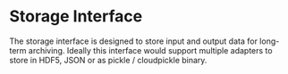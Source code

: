 # Storage Interface 
The storage interface is designed to store input and output data for long-term archiving. Ideally this interface would support multiple adapters to store in HDF5, JSON or as pickle / cloudpickle binary.
